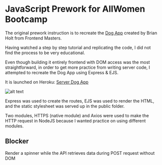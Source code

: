 # JavaScript Prework for AllWomen Bootcamp

The original prework instruction is to recreate the [Dog App](https://frontendmasters.github.io/bootcamp/dog-viewer/dog.html) created by Brian Holt from Frontend Masters.

Having watched a step by step tutorial and replicating the code, I did not find the process to be very educational. <br>

Even though building it entirely frontend with DOM access was the most straightforward, in order to get more practice from writing server code, I attempted to recreate the Dog App using Express & EJS. 

It is launched on Heroku: [Server Dog App](https://glacial-lowlands-19605.herokuapp.com/)

![alt text](https://i.postimg.cc/pX4TtGNx/Screen-Shot-2021-09-07-at-12-08-54-AM.png "Dog App demo page")

Express was used to create the routes, EJS was used to render the HTML, and the static stylesheet was served up in the public folder.<br>

Two modules, HTTPS (native module) and Axios were used to make the HTTP request in NodeJS because I wanted practice on using different modules.

## Blocker
Render a spinner while the API retrieves data during POST request without DOM
